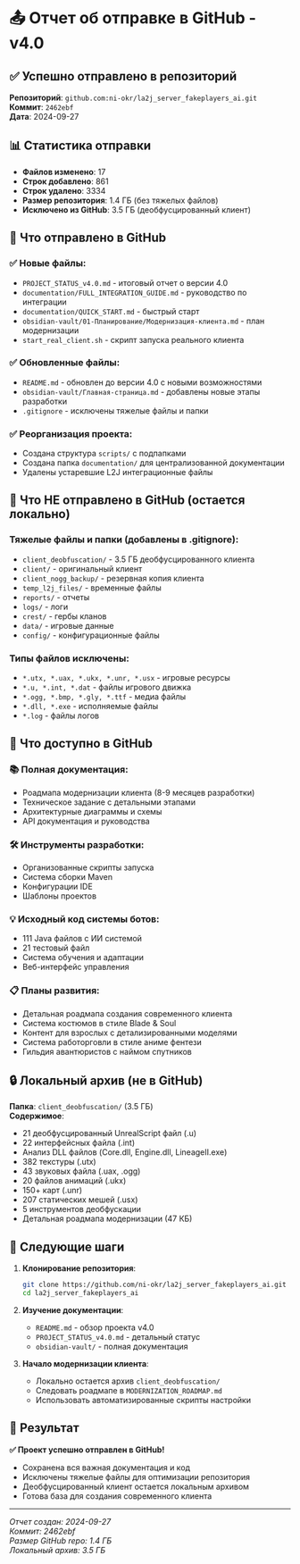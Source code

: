 # 📤 Отчет об отправке в GitHub - v4.0

## ✅ Успешно отправлено в репозиторий

**Репозиторий**: `github.com:ni-okr/la2j_server_fakeplayers_ai.git`  
**Коммит**: `2462ebf`  
**Дата**: 2024-09-27  

## 📊 Статистика отправки

- **Файлов изменено**: 17
- **Строк добавлено**: 861
- **Строк удалено**: 3334
- **Размер репозитория**: 1.4 ГБ (без тяжелых файлов)
- **Исключено из GitHub**: 3.5 ГБ (деобфусцированный клиент)

## 📁 Что отправлено в GitHub

### ✅ Новые файлы:
- `PROJECT_STATUS_v4.0.md` - итоговый отчет о версии 4.0
- `documentation/FULL_INTEGRATION_GUIDE.md` - руководство по интеграции
- `documentation/QUICK_START.md` - быстрый старт
- `obsidian-vault/01-Планирование/Модернизация-клиента.md` - план модернизации
- `start_real_client.sh` - скрипт запуска реального клиента

### ✅ Обновленные файлы:
- `README.md` - обновлен до версии 4.0 с новыми возможностями
- `obsidian-vault/Главная-страница.md` - добавлены новые этапы разработки
- `.gitignore` - исключены тяжелые файлы и папки

### ✅ Реорганизация проекта:
- Создана структура `scripts/` с подпапками
- Создана папка `documentation/` для централизованной документации
- Удалены устаревшие L2J интеграционные файлы

## 🚫 Что НЕ отправлено в GitHub (остается локально)

### Тяжелые файлы и папки (добавлены в .gitignore):
- `client_deobfuscation/` - 3.5 ГБ деобфусцированного клиента
- `client/` - оригинальный клиент
- `client_nogg_backup/` - резервная копия клиента
- `temp_l2j_files/` - временные файлы
- `reports/` - отчеты
- `logs/` - логи
- `crest/` - гербы кланов
- `data/` - игровые данные
- `config/` - конфигурационные файлы

### Типы файлов исключены:
- `*.utx, *.uax, *.ukx, *.unr, *.usx` - игровые ресурсы
- `*.u, *.int, *.dat` - файлы игрового движка
- `*.ogg, *.bmp, *.gly, *.ttf` - медиа файлы
- `*.dll, *.exe` - исполняемые файлы
- `*.log` - файлы логов

## 🎯 Что доступно в GitHub

### 📚 Полная документация:
- Роадмапа модернизации клиента (8-9 месяцев разработки)
- Техническое задание с детальными этапами
- Архитектурные диаграммы и схемы
- API документация и руководства

### 🛠️ Инструменты разработки:
- Организованные скрипты запуска
- Система сборки Maven
- Конфигурации IDE
- Шаблоны проектов

### 💡 Исходный код системы ботов:
- 111 Java файлов с ИИ системой
- 21 тестовый файл
- Система обучения и адаптации
- Веб-интерфейс управления

### 📋 Планы развития:
- Детальная роадмапа создания современного клиента
- Система костюмов в стиле Blade & Soul
- Контент для взрослых с детализированными моделями
- Система работорговли в стиле аниме фентези
- Гильдия авантюристов с наймом спутников

## 🔒 Локальный архив (не в GitHub)

**Папка**: `client_deobfuscation/` (3.5 ГБ)  
**Содержимое**:
- 21 деобфусцированный UnrealScript файл (.u)
- 22 интерфейсных файла (.int) 
- Анализ DLL файлов (Core.dll, Engine.dll, LineageII.exe)
- 382 текстуры (.utx)
- 43 звуковых файла (.uax, .ogg)
- 20 файлов анимаций (.ukx)
- 150+ карт (.unr)
- 207 статических мешей (.usx)
- 5 инструментов деобфускации
- Детальная роадмапа модернизации (47 КБ)

## 🚀 Следующие шаги

1. **Клонирование репозитория**:
   ```bash
   git clone https://github.com/ni-okr/la2j_server_fakeplayers_ai.git
   cd la2j_server_fakeplayers_ai
   ```

2. **Изучение документации**:
   - `README.md` - обзор проекта v4.0
   - `PROJECT_STATUS_v4.0.md` - детальный статус
   - `obsidian-vault/` - полная документация

3. **Начало модернизации клиента**:
   - Локально остается архив `client_deobfuscation/`
   - Следовать роадмапе в `MODERNIZATION_ROADMAP.md`
   - Использовать автоматизированные скрипты настройки

## 🎉 Результат

**✅ Проект успешно отправлен в GitHub!**

- Сохранена вся важная документация и код
- Исключены тяжелые файлы для оптимизации репозитория
- Деобфусцированный клиент остается локальным архивом
- Готова база для создания современного клиента

---

*Отчет создан: 2024-09-27*  
*Коммит: 2462ebf*  
*Размер GitHub repo: 1.4 ГБ*  
*Локальный архив: 3.5 ГБ*
